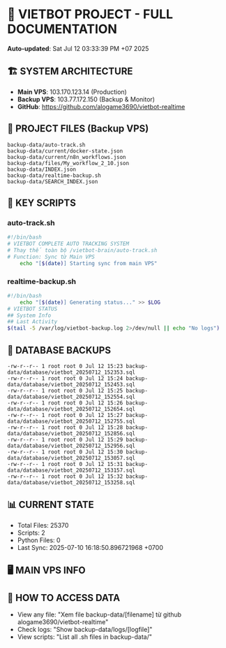# 🤖 VIETBOT PROJECT - FULL DOCUMENTATION
**Auto-updated**: Sat Jul 12 03:33:39 PM +07 2025

## 🏗️ SYSTEM ARCHITECTURE
- **Main VPS**: 103.170.123.14 (Production)
- **Backup VPS**: 103.77.172.150 (Backup & Monitor)
- **GitHub**: https://github.com/alogame3690/vietbot-realtime

## 📁 PROJECT FILES (Backup VPS)
```
backup-data/auto-track.sh
backup-data/current/docker-state.json
backup-data/current/n8n_workflows.json
backup-data/files/My_workflow_2_10.json
backup-data/INDEX.json
backup-data/realtime-backup.sh
backup-data/SEARCH_INDEX.json
```

## 🔧 KEY SCRIPTS
### auto-track.sh
```bash
#!/bin/bash
# VIETBOT COMPLETE AUTO TRACKING SYSTEM
# Thay thế toàn bộ /vietbot-brain/auto-track.sh
# Function: Sync từ Main VPS
    echo "[$(date)] Starting sync from main VPS"
```
### realtime-backup.sh
```bash
#!/bin/bash
    echo "[$(date)] Generating status..." >> $LOG
# VIETBOT STATUS
## System Info
## Last Activity
$(tail -5 /var/log/vietbot-backup.log 2>/dev/null || echo "No logs")
```

## 💾 DATABASE BACKUPS
```
-rw-r--r-- 1 root root 0 Jul 12 15:23 backup-data/database/vietbot_20250712_152353.sql
-rw-r--r-- 1 root root 0 Jul 12 15:24 backup-data/database/vietbot_20250712_152453.sql
-rw-r--r-- 1 root root 0 Jul 12 15:25 backup-data/database/vietbot_20250712_152554.sql
-rw-r--r-- 1 root root 0 Jul 12 15:26 backup-data/database/vietbot_20250712_152654.sql
-rw-r--r-- 1 root root 0 Jul 12 15:27 backup-data/database/vietbot_20250712_152755.sql
-rw-r--r-- 1 root root 0 Jul 12 15:28 backup-data/database/vietbot_20250712_152856.sql
-rw-r--r-- 1 root root 0 Jul 12 15:29 backup-data/database/vietbot_20250712_152956.sql
-rw-r--r-- 1 root root 0 Jul 12 15:30 backup-data/database/vietbot_20250712_153057.sql
-rw-r--r-- 1 root root 0 Jul 12 15:31 backup-data/database/vietbot_20250712_153157.sql
-rw-r--r-- 1 root root 0 Jul 12 15:32 backup-data/database/vietbot_20250712_153258.sql
```

## 📊 CURRENT STATE
- Total Files: 25370
- Scripts: 2
- Python Files: 0
- Last Sync: 2025-07-10 16:18:50.896721968 +0700

## 🖥️ MAIN VPS INFO


## 🚨 HOW TO ACCESS DATA
- View any file: "Xem file backup-data/[filename] từ github alogame3690/vietbot-realtime"
- Check logs: "Show backup-data/logs/[logfile]"
- View scripts: "List all .sh files in backup-data/"

